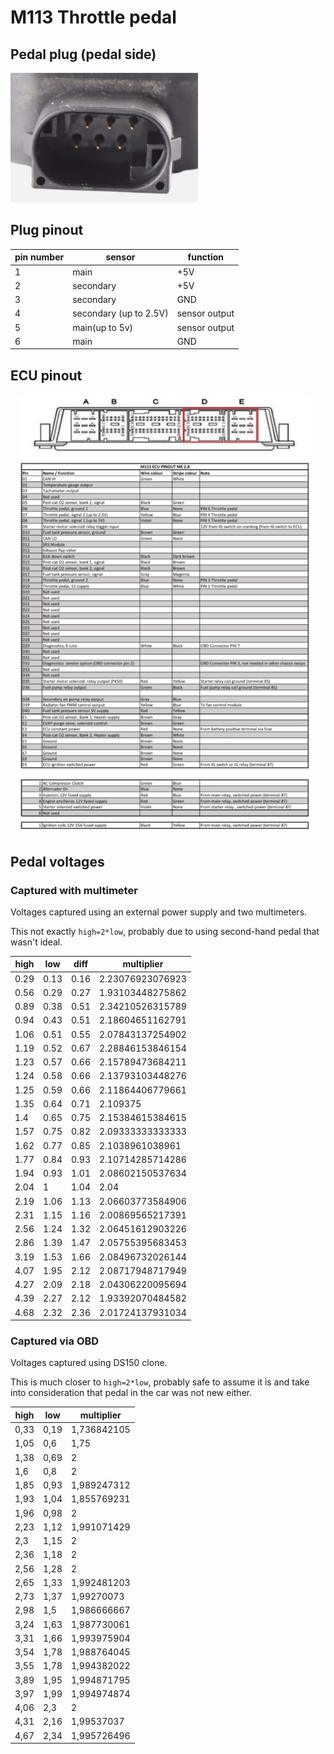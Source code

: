 # M113 Throttle pedal

## Pedal plug (pedal side)

![pedal plug picture](./m113-thottle-pedal-plug.png)

## Plug pinout

| pin number | sensor                 | function      |
|------------|------------------------|---------------|
| 1          | main                   | +5V           |
| 2          | secondary              | +5V           |
| 3          | secondary              | GND           |
| 4          | secondary (up to 2.5V) | sensor output |
| 5          | main(up to 5v)         | sensor output |
| 6          | main                   | GND           |

## ECU pinout

![ecu pinout](./m113-ecu-pinout.jpeg)

## Pedal voltages

### Captured with multimeter

Voltages captured using an external power supply and two multimeters.

This not exactly `high=2*low`, probably due to using second-hand pedal that wasn't ideal.

| high | low  | diff | multiplier       |
|------|------|------|------------------|
| 0.29 | 0.13 | 0.16 | 2.23076923076923 |
| 0.56 | 0.29 | 0.27 | 1.93103448275862 |
| 0.89 | 0.38 | 0.51 | 2.34210526315789 |
| 0.94 | 0.43 | 0.51 | 2.18604651162791 |
| 1.06 | 0.51 | 0.55 | 2.07843137254902 |
| 1.19 | 0.52 | 0.67 | 2.28846153846154 |
| 1.23 | 0.57 | 0.66 | 2.15789473684211 |
| 1.24 | 0.58 | 0.66 | 2.13793103448276 |
| 1.25 | 0.59 | 0.66 | 2.11864406779661 |
| 1.35 | 0.64 | 0.71 | 2.109375         |
| 1.4  | 0.65 | 0.75 | 2.15384615384615 |
| 1.57 | 0.75 | 0.82 | 2.09333333333333 |
| 1.62 | 0.77 | 0.85 | 2.1038961038961  |
| 1.77 | 0.84 | 0.93 | 2.10714285714286 |
| 1.94 | 0.93 | 1.01 | 2.08602150537634 |
| 2.04 | 1    | 1.04 | 2.04             |
| 2.19 | 1.06 | 1.13 | 2.06603773584906 |
| 2.31 | 1.15 | 1.16 | 2.00869565217391 |
| 2.56 | 1.24 | 1.32 | 2.06451612903226 |
| 2.86 | 1.39 | 1.47 | 2.05755395683453 |
| 3.19 | 1.53 | 1.66 | 2.08496732026144 |
| 4.07 | 1.95 | 2.12 | 2.08717948717949 |
| 4.27 | 2.09 | 2.18 | 2.04306220095694 |
| 4.39 | 2.27 | 2.12 | 1.93392070484582 |
| 4.68 | 2.32 | 2.36 | 2.01724137931034 |

### Captured via OBD

Voltages captured using DS150 clone.

This is much closer to `high=2*low`, probably safe to assume it is and take into consideration that pedal in the car was
not new either.

| high | low  | multiplier  |
|------|------|-------------|
| 0,33 | 0,19 | 1,736842105 |
| 1,05 | 0,6  | 1,75        |
| 1,38 | 0,69 | 2           |
| 1,6  | 0,8  | 2           |
| 1,85 | 0,93 | 1,989247312 |
| 1,93 | 1,04 | 1,855769231 |
| 1,96 | 0,98 | 2           |
| 2,23 | 1,12 | 1,991071429 |
| 2,3  | 1,15 | 2           |
| 2,36 | 1,18 | 2           |
| 2,56 | 1,28 | 2           |
| 2,65 | 1,33 | 1,992481203 |
| 2,73 | 1,37 | 1,99270073  |
| 2,98 | 1,5  | 1,986666667 |
| 3,24 | 1,63 | 1,987730061 |
| 3,31 | 1,66 | 1,993975904 |
| 3,54 | 1,78 | 1,988764045 |
| 3,55 | 1,78 | 1,994382022 |
| 3,89 | 1,95 | 1,994871795 |
| 3,97 | 1,99 | 1,994974874 |
| 4,06 | 2,3  | 2           |
| 4,31 | 2,16 | 1,99537037  |
| 4,67 | 2,34 | 1,995726496 |










